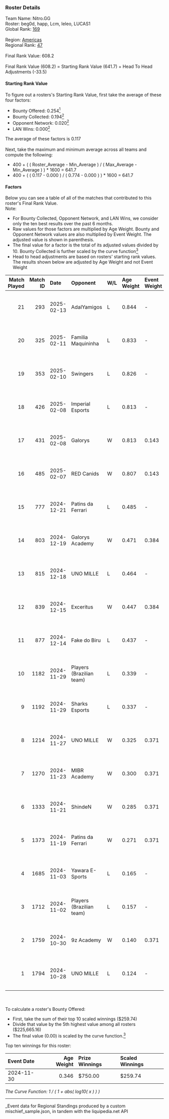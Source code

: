 ### Roster Details<br />
Team Name: Nitro.GG<br />
Roster: beg0d, happ, Lcm, leleo, LUCAS1<br />
Global Rank: [169](../../standings_global_2025_04_07.md)<br />
<br />
Region: [Americas]( ../../standings_americas_2025_04_07.md)<br />
Regional Rank: [47]( ../../standings_americas_2025_04_07.md)<br />
<br />
Final Rank Value:  608.2<br />
<br />
Final Rank Value (608.2) = Starting Rank Value (641.7) + Head To Head Adjustments (-33.5)<br />

#### Starting Rank Value<br />
To figure out a rosters's Starting Rank Value, first take the average of these four factors:<br />
- Bounty Offered: 0.254[<sup>1</sup>](#table2)
- Bounty Collected: 0.194[<sup>2</sup>](#table1)
- Opponent Network: 0.020[<sup>2</sup>](#table1)
- LAN Wins: 0.000[<sup>2</sup>](#table1)

The average of these factors is 0.117<br />
<br />
Next, take the maximum and minimum average across all teams and compute the following:<br />
- 400 + ( ( Roster_Average - Min_Average ) / ( Max_Average - Min_Average ) ) * 1600 = 641.7
- 400 + ( ( 0.117 - 0.000 ) / ( 0.774 - 0.000 ) ) * 1600 = 641.7


#### Factors<br />
Below you can see a table of all of the matches that contributed to this roster's Final Rank Value.<br />
Note:<br />

- For Bounty Collected, Opponent Network, and LAN Wins, we consider only the ten best results over the past 6 months.
- Raw values for those factors are multiplied by Age Weight. Bounty and Opponent Network values are also multiplied by Event Weight. The adjusted value is shown in parenthesis.
- The final value for a factor is the total of its adjusted values divided by 10. Bounty Collected is further scaled by the curve function[<sup>3</sup>](#curveFunction)
- Head to head adjustments are based on rosters' starting rank values. The results shown below are adjusted by Age Weight and not Event Weight
<span id="table1"></span><br />


| Match Played | Match ID | Date       | Opponent                 | W/L | Age Weight | Event Weight | Bounty Collected | Opponent Network | LAN Wins  | H2H Adj. | Roster                             |
| -: | -: | :- | :- | :- | :- | :- | :- | :- | :- | -: | :- |
|           21 |      293 | 2025-02-13 | AdalYamigos              | L   | 0.844      | -            | -                | -                | -         |   -12.59 | beg0d, happ, Lcm, leleo, LUCAS1    |
|           20 |      325 | 2025-02-11 | Familia Maquininha       | L   | 0.833      | -            | -                | -                | -         |   -14.01 | beg0d, happ, Lcm, leleo, LUCAS1    |
|           19 |      353 | 2025-02-10 | Swingers                 | L   | 0.826      | -            | -                | -                | -         |   -11.45 | beg0d, happ, Lcm, leleo, LUCAS1    |
|           18 |      426 | 2025-02-08 | Imperial Esports         | L   | 0.813      | -            | -                | -                | -         |    -4.35 | beg0d, happ, Lcm, leleo, LUCAS1    |
|           17 |      431 | 2025-02-08 | Galorys                  | W   | 0.813      | 0.143        | 0.000 (0.000)    | 0.065 (0.008)    | 0 (0.000) |     5.36 | beg0d, happ, Lcm, leleo, LUCAS1    |
|           16 |      485 | 2025-02-07 | RED Canids               | W   | 0.807      | 0.143        | 0.002 (0.000)    | 0.174 (0.020)    | 0 (0.000) |    15.36 | beg0d, happ, Lcm, leleo, LUCAS1    |
|           15 |      777 | 2024-12-21 | Patins da Ferrari        | L   | 0.485      | -            | -                | -                | -         |    -9.92 | beg0d, happ, Lcm, leleo, LUCAS1    |
|           14 |      803 | 2024-12-19 | Galorys Academy          | W   | 0.471      | 0.384        | 0.000 (0.000)    | 0.037 (0.007)    | 0 (0.000) |     3.06 | beg0d, happ, Lcm, leleo, LUCAS1    |
|           13 |      815 | 2024-12-18 | UNO MILLE                | L   | 0.464      | -            | -                | -                | -         |    -6.67 | beg0d, happ, Lcm, leleo, LUCAS1    |
|           12 |      839 | 2024-12-15 | Exceritus                | W   | 0.447      | 0.384        | 0.000 (0.000)    | 0.200 (0.034)    | 0 (0.000) |     4.30 | beg0d, happ, Lcm, leleo, LUCAS1    |
|           11 |      877 | 2024-12-14 | Fake do Biru             | L   | 0.437      | -            | -                | -                | -         |    -8.99 | beg0d, happ, Lcm, leleo, LUCAS1    |
|           10 |     1182 | 2024-11-29 | Players (Brazilian team) | L   | 0.339      | -            | -                | -                | -         |    -4.23 | beg0d, happ, Lcm, leleo, nolkz     |
|            9 |     1192 | 2024-11-29 | Sharks Esports           | L   | 0.337      | -            | -                | -                | -         |    -1.87 | beg0d, happ, Lcm, leleo, nolkz     |
|            8 |     1214 | 2024-11-27 | UNO MILLE                | W   | 0.325      | 0.371        | 0.004 (0.000)    | 0.368 (0.044)    | 0 (0.000) |     5.58 | beg0d, happ, Lcm, leleo, nolkz     |
|            7 |     1270 | 2024-11-23 | MIBR Academy             | W   | 0.300      | 0.371        | 0.000 (0.000)    | 0.306 (0.034)    | 0 (0.000) |     4.79 | beg0d, happ, Lcm, leleo, nolkz     |
|            6 |     1333 | 2024-11-21 | ShindeN                  | W   | 0.285      | 0.371        | 0.000 (0.000)    | 0.343 (0.036)    | 0 (0.000) |     4.35 | beg0d, happ, Lcm, leleo, nolkz     |
|            5 |     1373 | 2024-11-19 | Patins da Ferrari        | W   | 0.271      | 0.371        | 0.000 (0.000)    | 0.061 (0.006)    | 0 (0.000) |     2.60 | beg0d, happ, Lcm, leleo, nolkz     |
|            4 |     1685 | 2024-11-03 | Yawara E-Sports          | L   | 0.165      | -            | -                | -                | -         |    -2.59 | beg0d, happ, leleo, nolkz, talkzyn |
|            3 |     1712 | 2024-11-02 | Players (Brazilian team) | L   | 0.157      | -            | -                | -                | -         |    -1.95 | beg0d, happ, leleo, nolkz, talkzyn |
|            2 |     1759 | 2024-10-30 | 9z Academy               | W   | 0.140      | 0.371        | 0.000 (0.000)    | 0.163 (0.008)    | 0 (0.000) |     1.46 | beg0d, happ, leleo, nolkz, talkzyn |
|            1 |     1794 | 2024-10-28 | UNO MILLE                | L   | 0.124      | -            | -                | -                | -         |    -1.76 | beg0d, happ, leleo, nolkz, talkzyn |

<br />
<span id="table2"></span><br />
To calculate a roster's Bounty Offered:<br />

- First, take the sum of their top 10 scaled winnings ($259.74)
- Divide that value by the 5th highest value among all rosters ($225,665.16)
- The final value (0.00) is scaled by the curve function.[<sup>3</sup>](#curveFunction)

Top ten winnings for this roster:<br />

| Event Date | Age Weight | Prize Winnings | Scaled Winnings |
| :- | -: | :- | :- |
| 2024-11-30 |      0.346 | $750.00        | $259.74         |


<span id="curveFunction"></span>_The Curve Function: 1 / ( 1 + abs( log10( x ) ) )_<br />

---
_Event data for Regional Standings produced by a custom mischief_sample.json, in tandem with the liquipedia.net API<br />
